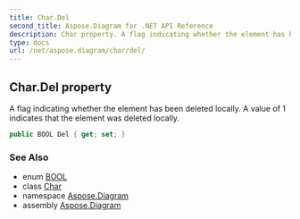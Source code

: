 ```yaml
---
title: Char.Del
second_title: Aspose.Diagram for .NET API Reference
description: Char property. A flag indicating whether the element has been deleted locally. A value of 1 indicates that the element was deleted locally
type: docs
url: /net/aspose.diagram/char/del/
---
```

## Char.Del property

A flag indicating whether the element has been deleted locally. A value of 1 indicates that the element was deleted locally.

```csharp
public BOOL Del { get; set; }
```

### See Also

* enum [BOOL](../../bool/)
* class [Char](../)
* namespace [Aspose.Diagram](../../char/)
* assembly [Aspose.Diagram](../../../)


